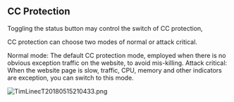 ## **CC Protection**

Toggling the status button may control the switch of CC protection,

CC protection can choose two modes of normal or attack critical.

Normal mode: The default CC protection mode, employed when there is no obvious exception traffic on the website, to avoid mis-killing. Attack critical: When the website page is slow, traffic, CPU, memory and other indicators are exception, you can switch to this mode.

![TimLineͼƬ20180515210433.png](http://img1.jcloudcs.com/cms/a32338ee-134d-42e7-9a1c-acc8c95a77c820180515210438.png)